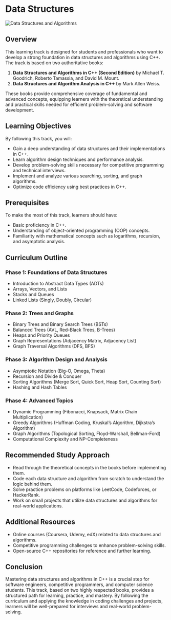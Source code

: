 # Data Structures

![Data Structures and Algorithms](https://devopedia.org/images/article/398/5587.1645253127.png)

## Overview
This learning track is designed for students and professionals who want to develop a strong foundation in data structures and algorithms using C++. The track is based on two authoritative books:

1. **Data Structures and Algorithms in C++ (Second Edition)** by Michael T. Goodrich, Roberto Tamassia, and David M. Mount.
2. **Data Structures and Algorithm Analysis in C++** by Mark Allen Weiss.

These books provide comprehensive coverage of fundamental and advanced concepts, equipping learners with the theoretical understanding and practical skills needed for efficient problem-solving and software development.

## Learning Objectives
By following this track, you will:
- Gain a deep understanding of data structures and their implementations in C++.
- Learn algorithm design techniques and performance analysis.
- Develop problem-solving skills necessary for competitive programming and technical interviews.
- Implement and analyze various searching, sorting, and graph algorithms.
- Optimize code efficiency using best practices in C++.

## Prerequisites
To make the most of this track, learners should have:
- Basic proficiency in C++.
- Understanding of object-oriented programming (OOP) concepts.
- Familiarity with mathematical concepts such as logarithms, recursion, and asymptotic analysis.

## Curriculum Outline

### **Phase 1: Foundations of Data Structures**
- Introduction to Abstract Data Types (ADTs)
- Arrays, Vectors, and Lists
- Stacks and Queues
- Linked Lists (Singly, Doubly, Circular)

### **Phase 2: Trees and Graphs**
- Binary Trees and Binary Search Trees (BSTs)
- Balanced Trees (AVL, Red-Black Trees, B-Trees)
- Heaps and Priority Queues
- Graph Representations (Adjacency Matrix, Adjacency List)
- Graph Traversal Algorithms (DFS, BFS)

### **Phase 3: Algorithm Design and Analysis**
- Asymptotic Notation (Big-O, Omega, Theta)
- Recursion and Divide & Conquer
- Sorting Algorithms (Merge Sort, Quick Sort, Heap Sort, Counting Sort)
- Hashing and Hash Tables

### **Phase 4: Advanced Topics**
- Dynamic Programming (Fibonacci, Knapsack, Matrix Chain Multiplication)
- Greedy Algorithms (Huffman Coding, Kruskal’s Algorithm, Dijkstra’s Algorithm)
- Graph Algorithms (Topological Sorting, Floyd-Warshall, Bellman-Ford)
- Computational Complexity and NP-Completeness

## Recommended Study Approach
- Read through the theoretical concepts in the books before implementing them.
- Code each data structure and algorithm from scratch to understand the logic behind them.
- Solve practice problems on platforms like LeetCode, Codeforces, or HackerRank.
- Work on small projects that utilize data structures and algorithms for real-world applications.

## Additional Resources
- Online courses (Coursera, Udemy, edX) related to data structures and algorithms.
- Competitive programming challenges to enhance problem-solving skills.
- Open-source C++ repositories for reference and further learning.

## Conclusion
Mastering data structures and algorithms in C++ is a crucial step for software engineers, competitive programmers, and computer science students. This track, based on two highly respected books, provides a structured path for learning, practice, and mastery. By following the curriculum and applying the knowledge in coding challenges and projects, learners will be well-prepared for interviews and real-world problem-solving.